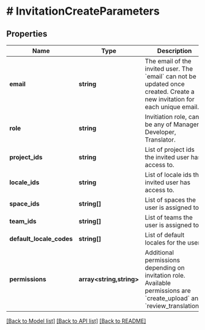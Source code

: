 # # InvitationCreateParameters

## Properties

Name | Type | Description | Notes
------------ | ------------- | ------------- | -------------
**email** | **string** | The email of the invited user. The &#x60;email&#x60; can not be updated once created. Create a new invitation for each unique email. | 
**role** | **string** | Invitiation role, can be any of Manager, Developer, Translator. | 
**project_ids** | **string** | List of project ids the invited user has access to. | [optional] 
**locale_ids** | **string** | List of locale ids the invited user has access to. | [optional] 
**space_ids** | **string[]** | List of spaces the user is assigned to. | [optional] 
**team_ids** | **string[]** | List of teams the user is assigned to. | [optional] 
**default_locale_codes** | **string[]** | List of default locales for the user. | [optional] 
**permissions** | **array&lt;string,string&gt;** | Additional permissions depending on invitation role. Available permissions are &#x60;create_upload&#x60; and &#x60;review_translations&#x60; | [optional] 

[[Back to Model list]](../../README.md#documentation-for-models) [[Back to API list]](../../README.md#documentation-for-api-endpoints) [[Back to README]](../../README.md)


